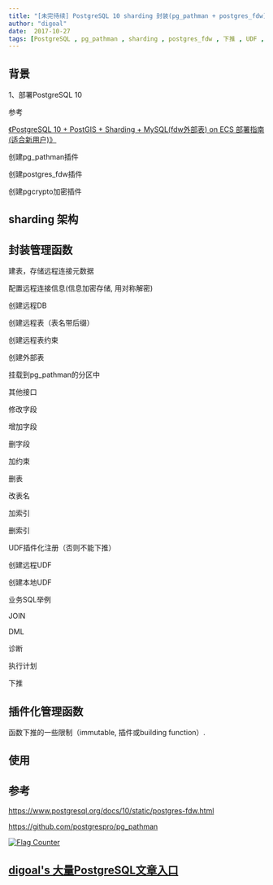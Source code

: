 ```yaml
---
title: "[未完待续] PostgreSQL 10 sharding 封装(pg_pathman + postgres_fdw) - 阿里云RDS PG sharding实践"
author: "digoal"
date:  2017-10-27
tags: [PostgreSQL , pg_pathman , sharding , postgres_fdw , 下推 , UDF , 插件注册]
---
```

## 背景     

1、部署PostgreSQL 10

参考

[《PostgreSQL 10 + PostGIS + Sharding + MySQL(fdw外部表) on ECS 部署指南(适合新用户)》](../201710/20171018_01.md)  



创建pg_pathman插件

创建postgres_fdw插件

创建pgcrypto加密插件


## sharding 架构


## 封装管理函数

建表，存储远程连接元数据

配置远程连接信息(信息加密存储, 用对称解密)


创建远程DB


创建远程表（表名带后缀）


创建远程表约束


创建外部表

挂载到pg_pathman的分区中



其他接口


修改字段

增加字段

删字段

加约束


删表


改表名

加索引

删索引




UDF插件化注册（否则不能下推）

创建远程UDF

创建本地UDF





业务SQL举例


JOIN

DML









诊断

执行计划

下推



## 插件化管理函数
函数下推的一些限制（immutable, 插件或building function）.




## 使用


## 参考
https://www.postgresql.org/docs/10/static/postgres-fdw.html

https://github.com/postgrespro/pg_pathman
  
<a rel="nofollow" href="http://info.flagcounter.com/h9V1"  ><img src="http://s03.flagcounter.com/count/h9V1/bg_FFFFFF/txt_000000/border_CCCCCC/columns_2/maxflags_12/viewers_0/labels_0/pageviews_0/flags_0/"  alt="Flag Counter"  border="0"  ></a>  
  
  
  
  
  
  
## [digoal's 大量PostgreSQL文章入口](https://github.com/digoal/blog/blob/master/README.md "22709685feb7cab07d30f30387f0a9ae")
  
